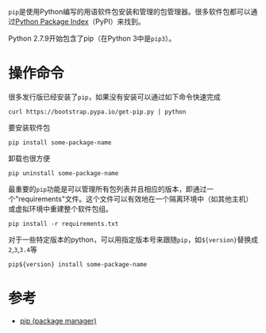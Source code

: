 `pip`是使用Python编写的用语软件包安装和管理的包管理器。很多软件包都可以通过[Python Package Index](https://pypi.python.org/pypi)（PyPI）来找到。

Python 2.7.9开始包含了pip（在Python 3中是`pip3`）。

# 操作命令

很多发行版已经安装了`pip`，如果没有安装可以通过如下命令快速完成

	curl https://bootstrap.pypa.io/get-pip.py | python

要安装软件包

	pip install some-package-name

卸载也很方便

	pip uninstall some-package-name

最重要的`pip`功能是可以管理所有包列表并且相应的版本，即通过一个"requirements"文件。这个文件可以有效地在一个隔离环境中（如其他主机）或虚拟环境中重建整个软件包组。

	pip install -r requirements.txt

对于一些特定版本的python，可以用指定版本号来跟随`pip`，如`${version}`替换成`2`,`3`,`3.4`等

	pip${version} install some-package-name

# 参考

* [pip (package manager)](https://en.wikipedia.org/wiki/Pip_%28package_manager%29)